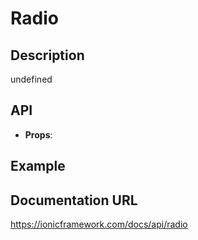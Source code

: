 # Radio

## Description
undefined

## API
- **Props**: <IonRadio aria-label='Option 1' />

## Example
<IonRadio aria-label='Option 1' />

## Documentation URL
https://ionicframework.com/docs/api/radio

